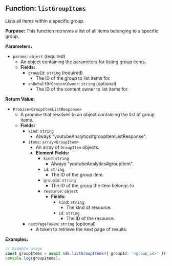 ## Function: `listGroupItems`

Lists all items within a specific group.

**Purpose:**
This function retrieves a list of all items belonging to a specific group.

**Parameters:**

- `params`: `object` (required)
  - An object containing the parameters for listing group items.
  - **Fields:**
    - `groupId`: `string` (required)
      - The ID of the group to list items for.
    - `onBehalfOfContentOwner`: `string` (optional)
      - The ID of the content owner to list items for.

**Return Value:**

- `Promise<GroupItemListResponse>`
  - A promise that resolves to an object containing the list of group items.
  - **Fields:**
    - `kind`: `string`
      - Always "youtubeAnalytics#groupItemListResponse".
    - `items`: `array<GroupItem>`
      - An array of `GroupItem` objects.
      - **Element Fields:**
        - `kind`: `string`
          - Always "youtubeAnalytics#groupItem".
        - `id`: `string`
          - The ID of the group item.
        - `groupId`: `string`
          - The ID of the group the item belongs to.
        - `resource`: `object`
          - **Fields:**
            - `kind`: `string`
              - The kind of resource.
            - `id`: `string`
              - The ID of the resource.
    - `nextPageToken`: `string` (optional)
      - A token to retrieve the next page of results.

**Examples:**

```typescript
// Example usage
const groupItems = await sdk.listGroupItems({ groupId: '<group_id>' });
console.log(groupItems);
```